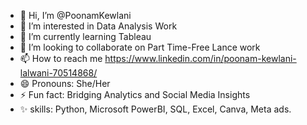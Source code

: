 - 👋 Hi, I’m @PoonamKewlani
- 👀 I’m interested in Data Analysis Work
- 🌱 I’m currently learning Tableau
- 💞️ I’m looking to collaborate on Part Time-Free Lance work
- 📫 How to reach me https://www.linkedin.com/in/poonam-kewlani-lalwani-70514868/
- 😄 Pronouns: She/Her
- ⚡ Fun fact: Bridging Analytics and Social Media Insights
- ✨ skills: Python, Microsoft PowerBI, SQL, Excel, Canva, Meta ads.  
<!---
PoonamKewlani/PoonamKewlani is a ✨ special ✨ repository because its `README.md` (this file) appears on your GitHub profile.
You can click the Preview link to take a look at your changes.
--->
